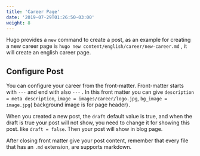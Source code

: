 ```yaml
---
title: 'Career Page'
date: '2019-07-29T01:26:50-03:00'
weight: 8
---
```


Hugo provides a `new` command to create a post, as an example for creating a new career page is `hugo new content/english/career/new-career.md` , it will create an english career page.

## Configure Post

You can configure your career from the front-matter. Front-matter starts with `---` and end with also `---` . In this front matter you can give `description = meta description`, `image = images/career/logo.jpg`, `bg_image = image.jpg`( background image is for page header)`.`

When you created a new post, the `draft` default value is true, and when the draft is true your post will not show, you need to change it for showing this post. like `draft = false`. Then your post will show in blog page.

After closing front matter give your post content, remember that every file that has an `.md` extension, are supports markdown.

